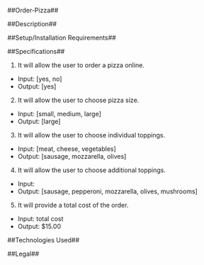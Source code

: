 ##Order-Pizza##


##Description##


##Setup/Installation Requirements##


##Specifications##
1. It will allow the user to order a pizza online.
  - Input: [yes, no]
  - Output: [yes]
2. It will allow the user to choose pizza size.
  - Input: [small, medium, large]
  - Output: [large]
3. It will allow the user to choose individual toppings.
 - Input: [meat, cheese, vegetables]
 - Output: [sausage, mozzarella, olives]
4. It will allow the user to choose additional toppings.
 - Input:
 - Output: [sausage, pepperoni, mozzarella, olives, mushrooms]
5. It will provide a total cost of the order.
 - Input: total cost
 - Output: $15.00


##Technologies Used##


##Legal##

